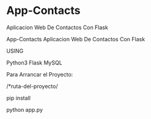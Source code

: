 # App-Contacts
Aplicacion Web De Contactos Con Flask

App-Contacts
Aplicacion Web De Contactos Con Flask

USING

Python3
Flask
MySQL

Para Arrancar el Proyecto:


/*ruta-del-proyecto/

pip install

python app.py
